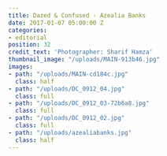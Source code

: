 ```yaml
---
title: Dazed & Confused - Azealia Banks
date: 2017-01-07 05:00:00 Z
categories:
- editorial
position: 32
credit_text: 'Photographer: Sharif Hamza'
thumbnail_image: "/uploads/MAIN-913b46.jpg"
images:
- path: "/uploads/MAIN-cd184c.jpg"
  class: half
- path: "/uploads/DC_0912_04.jpg"
  class: full
- path: "/uploads/DC_0912_03-72b6a8.jpg"
  class: full
- path: "/uploads/DC_0912_02.jpg"
  class: full
- path: "/uploads/azealiabanks.jpg"
  class: half
---
```


